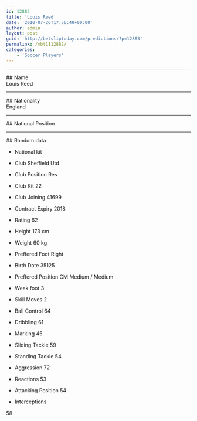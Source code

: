 ```yaml
---
id: 12883
title: 'Louis Reed'
date: '2010-07-26T17:56:40+00:00'
author: admin
layout: post
guid: 'http://betsliptoday.com/predictions/?p=12883'
permalink: /mbt1112882/
categories:
    - 'Soccer Players'
---
```


- - - - - -

\## Name  
 Louis Reed

- - - - - -

\## Nationality  
 England

- - - - - -

\## National Position

- - - - - -

\## Random data

- National kit
- Club
 Sheffield Utd

- Club Position
 Res

- Club Kit
 22

- Club Joining
 41699

- Contract Expiry
 2018

- Rating
 62

- Height
 173 cm

- Weight
 60 kg

- Preffered Foot
 Right

- Birth Date
 35125

- Preffered Position
 CM Medium / Medium

- Weak foot
 3

- Skill Moves
 2

- Ball Control
 64

- Dribbling
 61

- Marking
 45

- Sliding Tackle
 59

- Standing Tackle
 54

- Aggression
 72

- Reactions
 53

- Attacking Position
 54

- Interceptions

 58